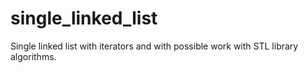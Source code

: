 # single_linked_list
Single linked list with iterators and with possible work with STL library
algorithms.
